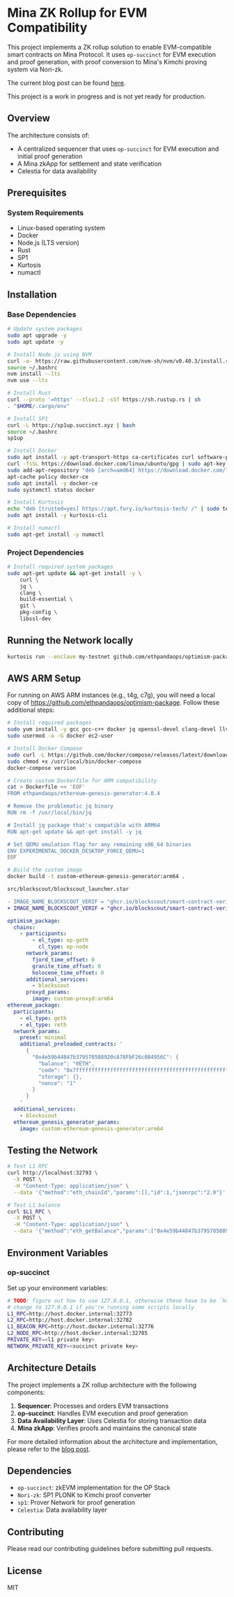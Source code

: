 # Mina ZK Rollup for EVM Compatibility

This project implements a ZK rollup solution to enable EVM-compatible smart contracts on Mina Protocol. It uses `op-succinct` for EVM execution and proof generation, with proof conversion to Mina's Kimchi proving system via Nori-zk.

The current blog post can be found [here](blog_post.md).

This project is a work in progress and is not yet ready for production.

## Overview

The architecture consists of:
- A centralized sequencer that uses `op-succinct` for EVM execution and initial proof generation
- A Mina zkApp for settlement and state verification
- Celestia for data availability

## Prerequisites

### System Requirements
- Linux-based operating system
- Docker
- Node.js (LTS version)
- Rust
- SP1
- Kurtosis
- numactl

## Installation

### Base Dependencies

```bash
# Update system packages
sudo apt upgrade -y
sudo apt update -y

# Install Node.js using NVM
curl -o- https://raw.githubusercontent.com/nvm-sh/nvm/v0.40.3/install.sh | bash
source ~/.bashrc
nvm install --lts
nvm use --lts

# Install Rust
curl --proto '=https' --tlsv1.2 -sSf https://sh.rustup.rs | sh
. "$HOME/.cargo/env"

# Install SP1
curl -L https://sp1up.succinct.xyz | bash
source ~/.bashrc
sp1up

# Install Docker
sudo apt install -y apt-transport-https ca-certificates curl software-properties-common
curl -fsSL https://download.docker.com/linux/ubuntu/gpg | sudo apt-key add -
sudo add-apt-repository "deb [arch=amd64] https://download.docker.com/linux/ubuntu focal stable"
apt-cache policy docker-ce
sudo apt install -y docker-ce
sudo systemctl status docker

# Install Kurtosis
echo "deb [trusted=yes] https://apt.fury.io/kurtosis-tech/ /" | sudo tee /etc/apt/sources.list.d/kurtosis.list
sudo apt install -y kurtosis-cli

# Install numactl
sudo apt-get install -y numactl
```

### Project Dependencies

```bash
# Install required system packages
sudo apt-get update && apt-get install -y \
    curl \
    jq \
    clang \
    build-essential \
    git \
    pkg-config \
    libssl-dev
```

## Running the Network locally

```bash
kurtosis run --enclave my-testnet github.com/ethpandaops/optimism-package --args-file op-network.yaml --image-download always
```

## AWS ARM Setup

For running on AWS ARM instances (e.g., t4g, c7g), you will need a local copy of https://github.com/ethpandaops/optimism-package. Follow these additional steps:

```bash
# Install required packages
sudo yum install -y gcc gcc-c++ docker jq openssl-devel clang-devel llvm-devel
sudo usermod -a -G docker ec2-user

# Install Docker Compose
sudo curl -L https://github.com/docker/compose/releases/latest/download/docker-compose-$(uname -s)-$(uname -m) -o /usr/local/bin/docker-compose
sudo chmod +x /usr/local/bin/docker-compose
docker-compose version

# Create custom Dockerfile for ARM compatibility
cat > Dockerfile << 'EOF'
FROM ethpandaops/ethereum-genesis-generator:4.0.4

# Remove the problematic jq binary
RUN rm -f /usr/local/bin/jq

# Install jq package that's compatible with ARM64
RUN apt-get update && apt-get install -y jq

# Set QEMU emulation flag for any remaining x86_64 binaries
ENV EXPERIMENTAL_DOCKER_DESKTOP_FORCE_QEMU=1
EOF

# Build the custom image
docker build -t custom-ethereum-genesis-generator:arm64 .
```


```diff
src/blockscout/blockscout_launcher.star

- IMAGE_NAME_BLOCKSCOUT_VERIF = "ghcr.io/blockscout/smart-contract-verifier:v1.9.0"
+ IMAGE_NAME_BLOCKSCOUT_VERIF = "ghcr.io/blockscout/smart-contract-verifier:v1.9.0-arm"
```

```yaml
optimism_package:
  chains:
    - participants:
        - el_type: op-geth
          cl_type: op-node
      network_params:
        fjord_time_offset: 0
        granite_time_offset: 0
        holocene_time_offset: 0
      additional_services:
        - blockscout
      proxyd_params:
        image: custom-proxyd:arm64
ethereum_package:
  participants:
    - el_type: geth
    - el_type: reth
  network_params:
    preset: minimal
    additional_preloaded_contracts: '
      {
        "0x4e59b44847b379578588920cA78FbF26c0B4956C": {
          "balance": "0ETH",
          "code": "0x7fffffffffffffffffffffffffffffffffffffffffffffffffffffffffffffffe03601600081602082378035828234f58015156039578182fd5b8082525050506014600cf3",
          "storage": {},
          "nonce": "1"
        }
      }
    '
  additional_services:
    - blockscout
  ethereum_genesis_generator_params:
    image: custom-ethereum-genesis-generator:arm64
```

## Testing the Network

```bash
# Test L1 RPC
curl http://localhost:32793 \
  -X POST \
  -H "Content-Type: application/json" \
  --data '{"method":"eth_chainId","params":[],"id":1,"jsonrpc":"2.0"}'

# Test L1 balance
curl $L1_RPC \
  -X POST \
  -H "Content-Type: application/json" \
  --data '{"method":"eth_getBalance","params":["0x4e59b44847b379578588920cA78FbF26c0B4956C", "latest"],"id":1,"jsonrpc":"2.0"}'
```

## Environment Variables

### op-succinct

Set up your environment variables:

```bash
# TODO: figure out how to use 127.0.0.1, otherwise these have to be `host.docker.internal` for the docker container to access the host machine
# change to 127.0.0.1 if you're running some scripts locally
L1_RPC=http://host.docker.internal:32773
L2_RPC=http://host.docker.internal:32782
L1_BEACON_RPC=http://host.docker.internal:32776
L2_NODE_RPC=http://host.docker.internal:32785
PRIVATE_KEY=<l1 private key>
NETWORK_PRIVATE_KEY=<succinct private key>
```

## Architecture Details

The project implements a ZK rollup architecture with the following components:

1. **Sequencer**: Processes and orders EVM transactions
2. **op-succinct**: Handles EVM execution and proof generation
3. **Data Availability Layer**: Uses Celestia for storing transaction data
4. **Mina zkApp**: Verifies proofs and maintains the canonical state

For more detailed information about the architecture and implementation, please refer to the [blog post](blog_post.md).

## Dependencies

- `op-succinct`: zkEVM implementation for the OP Stack
- `Nori-zk`: SP1 PLONK to Kimchi proof converter
- `sp1`: Prover Network for proof generation
- `Celestia`: Data availability layer

## Contributing

Please read our contributing guidelines before submitting pull requests.

## License

MIT